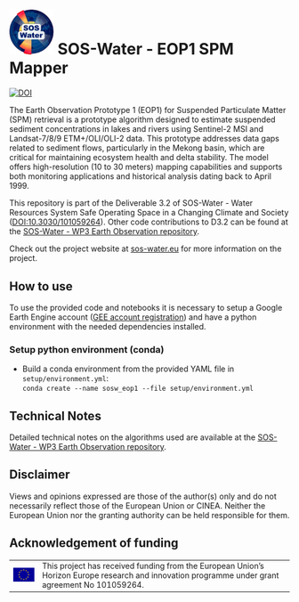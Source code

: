 # <img src="https://github.com/mibrechb/SOSW_WP3/blob/main/imgs/sosw_logo.png" width="80"> SOS-Water - EOP1 SPM Mapper
[![DOI](https://img.shields.io/badge/DOI-10.3030%2F101059264-blue)](https://doi.org/10.3030/101059264)

The Earth Observation Prototype 1 (EOP1) for Suspended Particulate Matter (SPM) retrieval is a prototype algorithm designed to estimate suspended sediment concentrations in lakes and rivers using Sentinel-2 MSI and Landsat-7/8/9 ETM+/OLI/OLI-2 data. This prototype addresses data gaps related to sediment flows, particularly in the Mekong basin, which are critical for maintaining ecosystem health and delta stability. The model offers high-resolution (10 to 30 meters) mapping capabilities and supports both monitoring applications and historical analysis dating back to April 1999. 

This repository is part of the Deliverable 3.2 of SOS-Water - Water Resources System Safe Operating Space in a Changing Climate and Society ([DOI:10.3030/101059264](https://cordis.europa.eu/project/id/101059264)). Other code contributions to D3.2 can be found at the [SOS-Water - WP3 Earth Observation repository](https://github.com/mibrechb/SOSW_WP3).

Check out the project website at [sos-water.eu](https://sos-water.eu) for more information on the project.

## How to use

To use the provided code and notebooks it is necessary to setup a Google Earth Engine account ([GEE account registration](https://code.earthengine.google.com/register)) and have a python environment with the needed dependencies installed.

### Setup python environment (conda)
- Build a conda environment from the provided YAML file in `setup/environment.yml`:<br/>
`conda create --name sosw_eop1 --file setup/environment.yml`

## Technical Notes

Detailed technical notes on the algorithms used are available at the [SOS-Water - WP3 Earth Observation repository](https://github.com/mibrechb/SOSW_WP3).

## Disclaimer
Views and opinions expressed are those of the author(s) only and do not necessarily reflect those of the European Union or CINEA. Neither the European Union nor the granting authority can be held responsible for them.

## Acknowledgement of funding
<table style="border: none;">
  <tr>
    <td><img src="https://github.com/mibrechb/SOSW_WP3/blob/main/imgs/eucom_logo.png" alt="EU Logo" width="100"/></td>
    <td>This project has received funding from the European Union’s Horizon Europe research and innovation programme under grant agreement No 101059264.</td>
  </tr>
</table>
